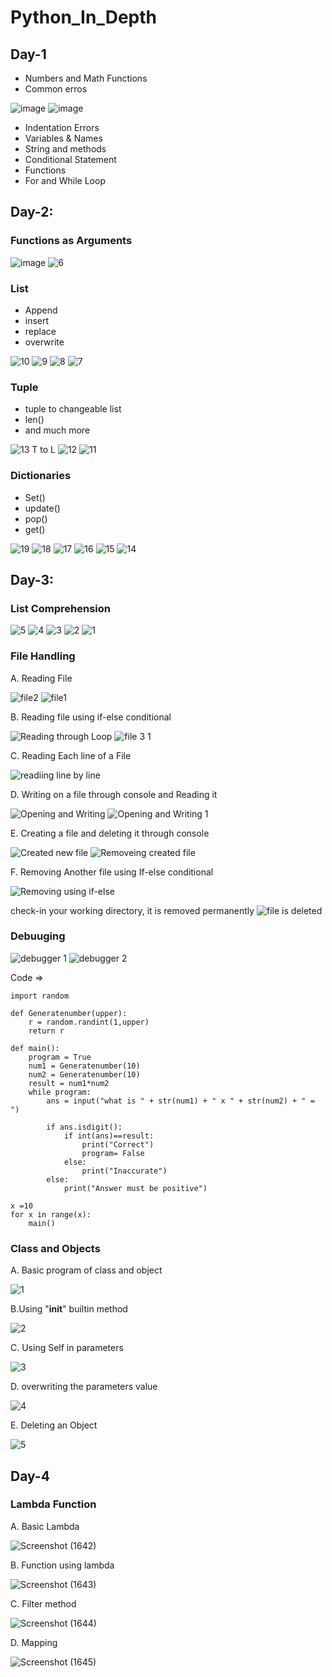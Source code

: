 # Python_In_Depth

## Day-1

* Numbers and Math Functions
* Common erros

![image](https://user-images.githubusercontent.com/46487696/115961713-3a9ab800-a535-11eb-8197-beff350a03aa.png)
![image](https://user-images.githubusercontent.com/46487696/115961741-5900b380-a535-11eb-87be-8e97d3c4b842.png)

* Indentation Errors
*  Variables & Names
*  String and methods
*  Conditional Statement
*  Functions
*  For and While Loop


## Day-2:


### Functions as Arguments

![image](https://user-images.githubusercontent.com/46487696/116119353-f8f84180-a6db-11eb-8828-b09b49a1a154.png)
![6](https://user-images.githubusercontent.com/46487696/116119491-204f0e80-a6dc-11eb-8c98-e55ca09b97a9.png)



###  List
  * Append
  * insert
  * replace
  * overwrite

![10](https://user-images.githubusercontent.com/46487696/116128621-c273f400-a6e6-11eb-90c1-184e1c3c845e.png)
![9](https://user-images.githubusercontent.com/46487696/116128630-c3a52100-a6e6-11eb-876a-8416ff1c293a.png)
![8](https://user-images.githubusercontent.com/46487696/116128634-c43db780-a6e6-11eb-8054-52b3fff0ce40.png)
![7](https://user-images.githubusercontent.com/46487696/116128638-c4d64e00-a6e6-11eb-8ed4-8d7a90d5660a.png)



### Tuple
  * tuple to changeable list
  * len()
  * and much more

![13 T to L](https://user-images.githubusercontent.com/46487696/116132611-5d6ecd00-a6eb-11eb-9537-3bffb1734c8c.png)
![12](https://user-images.githubusercontent.com/46487696/116132616-5e9ffa00-a6eb-11eb-891a-4a945399818f.png)
![11](https://user-images.githubusercontent.com/46487696/116132619-5f389080-a6eb-11eb-9c35-e0f4775a1251.png)




###  Dictionaries
  * Set()
  * update()
  * pop()
  * get()

![19](https://user-images.githubusercontent.com/46487696/116139415-9dd24900-a6f3-11eb-9479-d720f2539e7a.png)
![18](https://user-images.githubusercontent.com/46487696/116139417-9f037600-a6f3-11eb-8a90-29a100a36e84.png)
![17](https://user-images.githubusercontent.com/46487696/116139421-a034a300-a6f3-11eb-805b-1aed8f3078e9.png)
![16](https://user-images.githubusercontent.com/46487696/116139425-a0cd3980-a6f3-11eb-887b-f98844ff8409.png)
![15](https://user-images.githubusercontent.com/46487696/116139429-a165d000-a6f3-11eb-976e-a0439c50d3d7.png)
![14](https://user-images.githubusercontent.com/46487696/116139433-a1fe6680-a6f3-11eb-9f42-992c68ee2e72.png)



## Day-3:

### List Comprehension

![5](https://user-images.githubusercontent.com/46487696/116193359-d8b49b00-a74c-11eb-9c7f-213d2fbeff7b.png)
![4](https://user-images.githubusercontent.com/46487696/116193364-d9e5c800-a74c-11eb-8dd9-f1d5e457706c.png)
![3](https://user-images.githubusercontent.com/46487696/116193365-da7e5e80-a74c-11eb-801e-a20951a66105.png)
![2](https://user-images.githubusercontent.com/46487696/116193367-da7e5e80-a74c-11eb-9a9c-8e52b6d2660d.png)
![1](https://user-images.githubusercontent.com/46487696/116193369-db16f500-a74c-11eb-8286-00613c055712.png)



### File Handling

A. Reading File

![file2](https://user-images.githubusercontent.com/46487696/116201145-d0f9f400-a756-11eb-9d7b-6d6ccd0cb3b2.png)
![file1](https://user-images.githubusercontent.com/46487696/116201153-d2c3b780-a756-11eb-96c2-5353fd19f80b.png)

B. Reading file using if-else conditional

![Reading through Loop](https://user-images.githubusercontent.com/46487696/116201266-f2f37680-a756-11eb-8ee7-221b8d196ac0.png)
![file 3 1](https://user-images.githubusercontent.com/46487696/116201273-f4bd3a00-a756-11eb-9501-aaeb172b6541.png)

C. Reading Each line of a File 

![readiing line by line](https://user-images.githubusercontent.com/46487696/116201355-0acafa80-a757-11eb-98cb-458955efbc62.png)

D. Writing on a file through console and Reading it

![Opening and Writing](https://user-images.githubusercontent.com/46487696/116201528-351cb800-a757-11eb-8fe4-e3d0f97ea16c.png)
![Opening and Writing 1](https://user-images.githubusercontent.com/46487696/116201520-33eb8b00-a757-11eb-9904-280c8560ca18.png)

E. Creating a file and deleting it through console

![Created new file](https://user-images.githubusercontent.com/46487696/116201622-4f569600-a757-11eb-8a53-4a76fd71baf1.png)
![Removeing created file](https://user-images.githubusercontent.com/46487696/116201614-4e256900-a757-11eb-92dc-ccd8db4ec080.png)

F. Removing Another file using If-else conditional

![Removing using if-else](https://user-images.githubusercontent.com/46487696/116201716-701eeb80-a757-11eb-89da-4249dc4697a6.png)

check-in your working directory, it is removed permanently
![file is deleted](https://user-images.githubusercontent.com/46487696/116201709-6e552800-a757-11eb-92ed-d3e5d4cec5b2.png)



### Debuuging

![debugger 1](https://user-images.githubusercontent.com/46487696/116241519-9a39d300-a782-11eb-9975-ce9f4b55c6c9.png)
![debugger 2](https://user-images.githubusercontent.com/46487696/116241727-db31e780-a782-11eb-9ba1-0fc935a62a13.png)


Code =>

```
import random

def Generatenumber(upper):
    r = random.randint(1,upper)
    return r

def main():
    program = True
    num1 = Generatenumber(10)
    num2 = Generatenumber(10)
    result = num1*num2
    while program:
        ans = input("what is " + str(num1) + " x " + str(num2) + " = ")

        if ans.isdigit():
            if int(ans)==result:
                print("Correct")
                program= False
            else:
                print("Inaccurate")
        else:
            print("Answer must be positive")

x =10
for x in range(x):
    main()
```

### Class and Objects

A. Basic program of class and object

![1](https://user-images.githubusercontent.com/46487696/116252744-7af47300-a78d-11eb-85e5-be01595cf2f2.png)

B.Using "__init__" builtin method

![2](https://user-images.githubusercontent.com/46487696/116252742-7a5bdc80-a78d-11eb-9b3d-f748fa8cb336.png)

C. Using Self in parameters 

![3](https://user-images.githubusercontent.com/46487696/116252741-79c34600-a78d-11eb-94ff-d2208cd27de6.png)

D. overwriting the parameters value

![4](https://user-images.githubusercontent.com/46487696/116252738-79c34600-a78d-11eb-97d5-e38df3f3ba32.png)

E. Deleting an Object

![5](https://user-images.githubusercontent.com/46487696/116252733-77f98280-a78d-11eb-9b35-490c3bc83ea1.png)



## Day-4


### Lambda Function

A. Basic Lambda

![Screenshot (1642)](https://user-images.githubusercontent.com/46487696/116811422-d1372c80-ab66-11eb-9c08-0e106be80d08.png)

B. Function using lambda

![Screenshot (1643)](https://user-images.githubusercontent.com/46487696/116811426-d300f000-ab66-11eb-8037-cc7c7989d671.png)

C. Filter method

![Screenshot (1644)](https://user-images.githubusercontent.com/46487696/116811427-d4321d00-ab66-11eb-9aa2-7697569b12aa.png)

D. Mapping

![Screenshot (1645)](https://user-images.githubusercontent.com/46487696/116811429-d5634a00-ab66-11eb-86d6-f129fc79714f.png)


